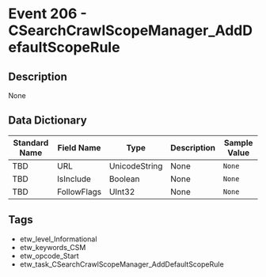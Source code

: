 # Event 206 - CSearchCrawlScopeManager_AddDefaultScopeRule

## Description
None

## Data Dictionary
|Standard Name|Field Name|Type|Description|Sample Value|
|---|---|---|---|---|
|TBD|URL|UnicodeString|None|`None`|
|TBD|IsInclude|Boolean|None|`None`|
|TBD|FollowFlags|UInt32|None|`None`|

## Tags
* etw_level_Informational
* etw_keywords_CSM
* etw_opcode_Start
* etw_task_CSearchCrawlScopeManager_AddDefaultScopeRule